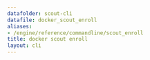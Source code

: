 ```yaml
---
datafolder: scout-cli
datafile: docker_scout_enroll
aliases:
- /engine/reference/commandline/scout_enroll
title: docker scout enroll
layout: cli
---
```


<!--
此页面是根据 Docker 源代码自动生成的。如果您想建议更改此处显示的文本，请在 GitHub 上的源代码仓库中打开一个工单：

https://github.com/docker/scout-cli
-->
